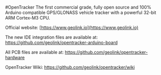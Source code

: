 #OpenTracker
The first commercial grade, fully open source and 100% Arduino compatible GPS/GLONASS vehicle tracker with a powerful 32-bit ARM Cortex-M3 CPU.

Official website: [https://www.geolink.io](https://www.geolink.io)


The new IDE integration files are available at: <https://github.com/geolink/opentracker-arduino-board>

All PCB files are available at: https://github.com/geolink/opentracker-hardware

OpenTracker Wiki: https://github.com/geolink/opentracker/wiki
